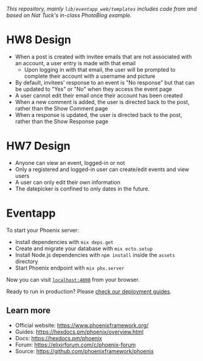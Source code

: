 *This repository, mainly ```lib/eventapp_web/templates``` includes code from and based on Nat Tuck's
in-class PhotoBlog example.*

# HW8 Design
- When a post is created with invitee emails that are not associated with an account, a user entry is made with that email
    - Upon logging in with that email, the user will be prompted to complete their account with a username and picture
- By default, invitees' response to an event is "No response" but that can be updated to "Yes" or "No" when they access the event page
- A user cannot edit their email once their account has been created
- When a new comment is added, the user is directed back to the post, rather than the Show Comment page
- When a response is updated, the user is directed back to the post, rather than the Show Response page

# HW7 Design
- Anyone can view an event, logged-in or not
- Only a registered and logged-in user can create/edit events and view users
- A user can only edit their own information
- The datepicker is confined to only dates in the future.

# Eventapp

To start your Phoenix server:

  * Install dependencies with `mix deps.get`
  * Create and migrate your database with `mix ecto.setup`
  * Install Node.js dependencies with `npm install` inside the `assets` directory
  * Start Phoenix endpoint with `mix phx.server`

Now you can visit [`localhost:4000`](http://localhost:4000) from your browser.

Ready to run in production? Please [check our deployment guides](https://hexdocs.pm/phoenix/deployment.html).

## Learn more

  * Official website: https://www.phoenixframework.org/
  * Guides: https://hexdocs.pm/phoenix/overview.html
  * Docs: https://hexdocs.pm/phoenix
  * Forum: https://elixirforum.com/c/phoenix-forum
  * Source: https://github.com/phoenixframework/phoenix
